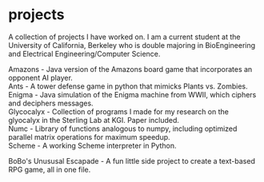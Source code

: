 # projects
A collection of projects I have worked on.
I am a current student at the University of California, Berkeley who is double majoring in BioEngineering and Electrical Engineering/Computer Science.

Amazons - Java version of the Amazons board game that incorporates an opponent AI player. \
Ants - A tower defense game in python that mimicks Plants vs. Zombies. \
Enigma - Java simulation of the Enigma machine from WWII, which ciphers and deciphers messages. \
Glycocalyx - Collection of programs I made for my research on the glyocalyx in the Sterling Lab at KGI. Paper included. \
Numc - Library of functions analogous to numpy, including optimized parallel matrix operations for maximum speedup. \
Scheme - A working Scheme interpreter in Python.

BoBo's Unususal Escapade - A fun little side project to create a text-based RPG game, all in one file. 
